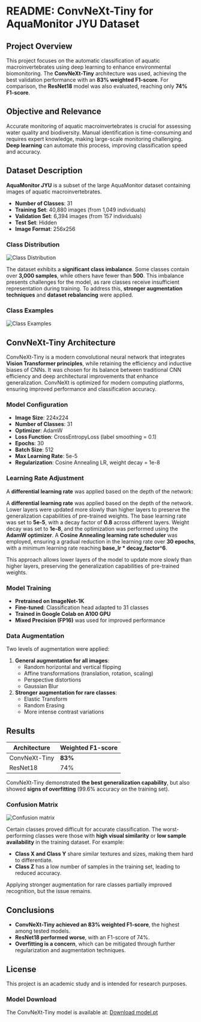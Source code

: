 # README: ConvNeXt-Tiny for AquaMonitor JYU Dataset

## Project Overview
This project focuses on the automatic classification of aquatic macroinvertebrates using deep learning to enhance environmental biomonitoring. The **ConvNeXt-Tiny** architecture was used, achieving the best validation performance with an **83% weighted F1-score**. For comparison, the **ResNet18** model was also evaluated, reaching only **74% F1-score**.

## Objective and Relevance
Accurate monitoring of aquatic macroinvertebrates is crucial for assessing water quality and biodiversity. Manual identification is time-consuming and requires expert knowledge, making large-scale monitoring challenging. **Deep learning** can automate this process, improving classification speed and accuracy.

## Dataset Description

**AquaMonitor JYU** is a subset of the large AquaMonitor dataset containing images of aquatic macroinvertebrates.

- **Number of Classes**: 31
- **Training Set**: 40,880 images (from 1,049 individuals)
- **Validation Set**: 6,394 images (from 157 individuals)
- **Test Set**: Hidden
- **Image Format**: 256x256

### Class Distribution
![Class Distribution](https://github.com/user-attachments/assets/c0374a14-2095-474a-a035-d437c954d421)

The dataset exhibits a **significant class imbalance**. Some classes contain over **3,000 samples**, while others have fewer than **500**. This imbalance presents challenges for the model, as rare classes receive insufficient representation during training. To address this, **stronger augmentation techniques** and **dataset rebalancing** were applied.

### Class Examples
![Class Examples](https://github.com/user-attachments/assets/89e038d7-574d-494f-89b7-bbd6c2fd3d57)


## ConvNeXt-Tiny Architecture

ConvNeXt-Tiny is a modern convolutional neural network that integrates **Vision Transformer principles**, while retaining the efficiency and inductive biases of CNNs. It was chosen for its balance between traditional CNN efficiency and deep architectural improvements that enhance generalization. ConvNeXt is optimized for modern computing platforms, ensuring improved performance and classification accuracy.

### Model Configuration
- **Image Size**: 224x224
- **Number of Classes**: 31
- **Optimizer**: AdamW
- **Loss Function**: CrossEntropyLoss (label smoothing = 0.1)
- **Epochs**: 30
- **Batch Size**: 512
- **Max Learning Rate**: 5e-5
- **Regularization**: Cosine Annealing LR, weight decay = 1e-8

### Learning Rate Adjustment
A **differential learning rate** was applied based on the depth of the network:

A **differential learning rate** was applied based on the depth of the network. Lower layers were updated more slowly than higher layers to preserve the generalization capabilities of pre-trained weights. The base learning rate was set to **5e-5**, with a decay factor of **0.8** across different layers. Weight decay was set to **1e-8**, and the optimization was performed using the **AdamW optimizer**. A **Cosine Annealing learning rate scheduler** was employed, ensuring a gradual reduction in the learning rate over **30 epochs**, with a minimum learning rate reaching **base_lr * decay_factor^6**.

This approach allows lower layers of the model to update more slowly than higher layers, preserving the generalization capabilities of pre-trained weights.

### Model Training
- **Pretrained on ImageNet-1K**
- **Fine-tuned**: Classification head adapted to 31 classes
- **Trained in Google Colab on A100 GPU**
- **Mixed Precision (FP16)** was used for improved performance

### Data Augmentation
Two levels of augmentation were applied:

1. **General augmentation for all images**:
   - Random horizontal and vertical flipping
   - Affine transformations (translation, rotation, scaling)
   - Perspective distortions
   - Gaussian Blur
2. **Stronger augmentation for rare classes**:
   - Elastic Transform
   - Random Erasing
   - More intense contrast variations

## Results

| Architecture  | Weighted F1-score |
| ------------ | ----------------- |
| ConvNeXt-Tiny | **83%**           |
| ResNet18     | 74%               |

ConvNeXt-Tiny demonstrated **the best generalization capability**, but also showed **signs of overfitting** (99.6% accuracy on the training set).

### Confusion Matrix
![Confusion matrix](https://github.com/user-attachments/assets/d80b1456-e296-428a-8c41-f3152b0cd082)

Certain classes proved difficult for accurate classification. The worst-performing classes were those with **high visual similarity** or **low sample availability** in the training dataset. For example:

- **Class X and Class Y** share similar textures and sizes, making them hard to differentiate.
- **Class Z** has a low number of samples in the training set, leading to reduced accuracy.

Applying stronger augmentation for rare classes partially improved recognition, but the issue remains.

## Conclusions

- **ConvNeXt-Tiny achieved an 83% weighted F1-score**, the highest among tested models.
- **ResNet18 performed worse**, with an F1-score of 74%.
- **Overfitting is a concern**, which can be mitigated through further regularization and augmentation techniques.

## License

This project is an academic study and is intended for research purposes.

### Model Download
The ConvNeXt-Tiny model is available at:
[Download model.pt](https://www.dropbox.com/scl/fi/vjx6fb4x82csebm60etb6/model.pt?rlkey=cgbxn3n8kyiruepkwbw9p1p7j&st=8abbh9r3&dl=0)


